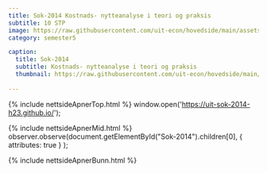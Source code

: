 ```yaml
---
title: Sok-2014 Kostnads- nytteanalyse i teori og praksis
subtitle: 10 STP
image: https://raw.githubusercontent.com/uit-econ/hovedside/main/assets/img/Sok-2014.jpg
category: semester5

caption:
  title: Sok-2014
  subtitle: Kostnads- nytteanalyse i teori og praksis
  thumbnail: https://raw.githubusercontent.com/uit-econ/hovedside/main/assets/img/Sok-2014.jpg
  
---
```


{% include nettsideApnerTop.html %}
window.open('https://uit-sok-2014-h23.github.io/');

{% include nettsideApnerMid.html %} 
observer.observe(document.getElementById("Sok-2014").children[0], { attributes: true } );

{% include nettsideApnerBunn.html %}
